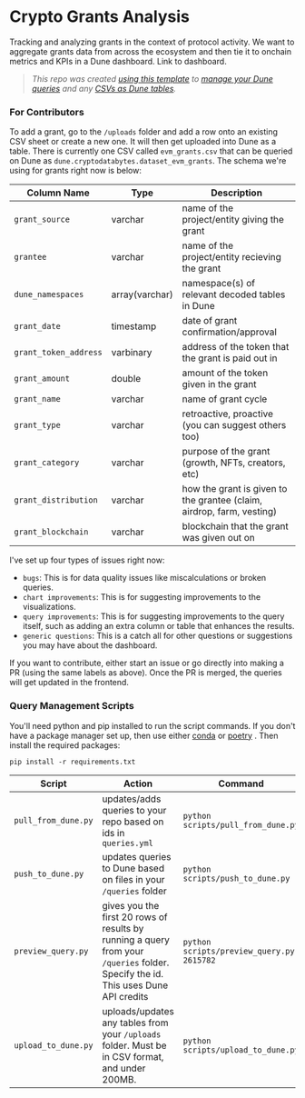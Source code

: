 # Crypto Grants Analysis

Tracking and analyzing grants in the context of protocol activity. We want to aggregate grants data from across the ecosystem and then tie it to onchain metrics and KPIs in a Dune dashboard. Link to dashboard.

>*This repo was created [using this template](https://github.com/duneanalytics/DuneQueryRepo) to [manage your Dune queries](https://dune.mintlify.app/api-reference/crud/endpoint/create) and any [CSVs as Dune tables](https://dune.mintlify.app/api-reference/upload/endpoint/upload).*

### For Contributors

To add a grant, go to the `/uploads` folder and add a row onto an existing CSV sheet or create a new one. It will then get uploaded into Dune as a table. There is currently one CSV called `evm_grants.csv` that can be queried on Dune as `dune.cryptodatabytes.dataset_evm_grants`. The schema we're using for grants right now is below:

| Column Name | Type | Description |
| ----------- | ---- | ----------- |
| `grant_source` | varchar | name of the project/entity giving the grant |
| `grantee` | varchar | name of the project/entity recieving the grant |
| `dune_namespaces` | array(varchar) | namespace(s) of relevant decoded tables in Dune |
| `grant_date` | timestamp | date of grant confirmation/approval |
| `grant_token_address` | varbinary | address of the token that the grant is paid out in |
| `grant_amount` | double | amount of the token given in the grant |
| `grant_name` | varchar | name of grant cycle |
| `grant_type` | varchar | retroactive, proactive (you can suggest others too) |
| `grant_category` | varchar | purpose of the grant (growth, NFTs, creators, etc) |
| `grant_distribution` | varchar | how the grant is given to the grantee (claim, airdrop, farm, vesting) |
| `grant_blockchain` | varchar | blockchain that the grant was given out on |

I've set up four types of issues right now:
- `bugs`: This is for data quality issues like miscalculations or broken queries.
- `chart improvements`: This is for suggesting improvements to the visualizations.
- `query improvements`: This is for suggesting improvements to the query itself, such as adding an extra column or table that enhances the results.
- `generic questions`: This is a catch all for other questions or suggestions you may have about the dashboard.

If you want to contribute, either start an issue or go directly into making a PR (using the same labels as above). Once the PR is merged, the queries will get updated in the frontend.

### Query Management Scripts

You'll need python and pip installed to run the script commands. If you don't have a package manager set up, then use either [conda](https://www.anaconda.com/download) or [poetry](https://python-poetry.org/) . Then install the required packages:

```
pip install -r requirements.txt
```

| Script | Action                                                                                                                                                    | Command |
|---|-----------------------------------------------------------------------------------------------------------------------------------------------------------|---|
| `pull_from_dune.py` | updates/adds queries to your repo based on ids in `queries.yml`                                                                                           | `python scripts/pull_from_dune.py` |
| `push_to_dune.py` | updates queries to Dune based on files in your `/queries` folder                                                                                          | `python scripts/push_to_dune.py` |
| `preview_query.py` | gives you the first 20 rows of results by running a query from your `/queries` folder. Specify the id. This uses Dune API credits | `python scripts/preview_query.py 2615782` |
| `upload_to_dune.py` | uploads/updates any tables from your `/uploads` folder. Must be in CSV format, and under 200MB. | `python scripts/upload_to_dune.py` |